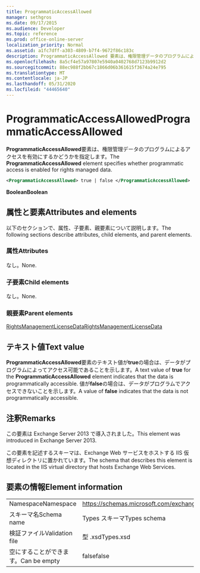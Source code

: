 ```yaml
---
title: ProgrammaticAccessAllowed
manager: sethgros
ms.date: 09/17/2015
ms.audience: Developer
ms.topic: reference
ms.prod: office-online-server
localization_priority: Normal
ms.assetid: a1fc7dff-a303-4809-b7f4-9672f86c183c
description: ProgrammaticAccessAllowed 要素は、権限管理データのプログラムによるアクセスを有効にするかどうかを指定します。
ms.openlocfilehash: 8a5cf4e57a97807e5940a0402768d7123b9912d2
ms.sourcegitcommit: 88ec988f2bb67c1866d06b361615f3674a24e795
ms.translationtype: MT
ms.contentlocale: ja-JP
ms.lasthandoff: 05/31/2020
ms.locfileid: "44465640"
---
```

# <a name="programmaticaccessallowed"></a><span data-ttu-id="2e181-103">ProgrammaticAccessAllowed</span><span class="sxs-lookup"><span data-stu-id="2e181-103">ProgrammaticAccessAllowed</span></span>

<span data-ttu-id="2e181-104">**ProgrammaticAccessAllowed**要素は、権限管理データのプログラムによるアクセスを有効にするかどうかを指定します。</span><span class="sxs-lookup"><span data-stu-id="2e181-104">The **ProgrammaticAccessAllowed** element specifies whether programmatic access is enabled for rights managed data.</span></span> 
  
```XML
<ProgrammaticAccessAllowed> true | false </ProgrammaticAccessAllowed>
```

 <span data-ttu-id="2e181-105">**Boolean**</span><span class="sxs-lookup"><span data-stu-id="2e181-105">**Boolean**</span></span>
## <a name="attributes-and-elements"></a><span data-ttu-id="2e181-106">属性と要素</span><span class="sxs-lookup"><span data-stu-id="2e181-106">Attributes and elements</span></span>

<span data-ttu-id="2e181-107">以下のセクションで、属性、子要素、親要素について説明します。</span><span class="sxs-lookup"><span data-stu-id="2e181-107">The following sections describe attributes, child elements, and parent elements.</span></span>
  
### <a name="attributes"></a><span data-ttu-id="2e181-108">属性</span><span class="sxs-lookup"><span data-stu-id="2e181-108">Attributes</span></span>

<span data-ttu-id="2e181-109">なし。</span><span class="sxs-lookup"><span data-stu-id="2e181-109">None.</span></span>
  
### <a name="child-elements"></a><span data-ttu-id="2e181-110">子要素</span><span class="sxs-lookup"><span data-stu-id="2e181-110">Child elements</span></span>

<span data-ttu-id="2e181-111">なし。</span><span class="sxs-lookup"><span data-stu-id="2e181-111">None.</span></span>
  
### <a name="parent-elements"></a><span data-ttu-id="2e181-112">親要素</span><span class="sxs-lookup"><span data-stu-id="2e181-112">Parent elements</span></span>

[<span data-ttu-id="2e181-113">RightsManagementLicenseData</span><span class="sxs-lookup"><span data-stu-id="2e181-113">RightsManagementLicenseData</span></span>](rightsmanagementlicensedata.md)
  
## <a name="text-value"></a><span data-ttu-id="2e181-114">テキスト値</span><span class="sxs-lookup"><span data-stu-id="2e181-114">Text value</span></span>

<span data-ttu-id="2e181-115">**ProgrammaticAccessAllowed**要素のテキスト値が**true**の場合は、データがプログラムによってアクセス可能であることを示します。</span><span class="sxs-lookup"><span data-stu-id="2e181-115">A text value of **true** for the **ProgrammaticAccessAllowed** element indicates that the data is programmatically accessible.</span></span> <span data-ttu-id="2e181-116">値が**false**の場合は、データがプログラムでアクセスできないことを示します。</span><span class="sxs-lookup"><span data-stu-id="2e181-116">A value of **false** indicates that the data is not programmatically accessible.</span></span> 
  
## <a name="remarks"></a><span data-ttu-id="2e181-117">注釈</span><span class="sxs-lookup"><span data-stu-id="2e181-117">Remarks</span></span>

<span data-ttu-id="2e181-118">この要素は Exchange Server 2013 で導入されました。</span><span class="sxs-lookup"><span data-stu-id="2e181-118">This element was introduced in Exchange Server 2013.</span></span>
  
<span data-ttu-id="2e181-119">この要素を記述するスキーマは、Exchange Web サービスをホストする IIS 仮想ディレクトリに置かれています。</span><span class="sxs-lookup"><span data-stu-id="2e181-119">The schema that describes this element is located in the IIS virtual directory that hosts Exchange Web Services.</span></span>
  
## <a name="element-information"></a><span data-ttu-id="2e181-120">要素の情報</span><span class="sxs-lookup"><span data-stu-id="2e181-120">Element information</span></span>

|||
|:-----|:-----|
|<span data-ttu-id="2e181-121">Namespace</span><span class="sxs-lookup"><span data-stu-id="2e181-121">Namespace</span></span>  <br/> |https://schemas.microsoft.com/exchange/services/2006/types  <br/> |
|<span data-ttu-id="2e181-122">スキーマ名</span><span class="sxs-lookup"><span data-stu-id="2e181-122">Schema name</span></span>  <br/> |<span data-ttu-id="2e181-123">Types スキーマ</span><span class="sxs-lookup"><span data-stu-id="2e181-123">Types schema</span></span>  <br/> |
|<span data-ttu-id="2e181-124">検証ファイル</span><span class="sxs-lookup"><span data-stu-id="2e181-124">Validation file</span></span>  <br/> |<span data-ttu-id="2e181-125">型 .xsd</span><span class="sxs-lookup"><span data-stu-id="2e181-125">Types.xsd</span></span>  <br/> |
|<span data-ttu-id="2e181-126">空にすることができます。</span><span class="sxs-lookup"><span data-stu-id="2e181-126">Can be empty</span></span>  <br/> |<span data-ttu-id="2e181-127">false</span><span class="sxs-lookup"><span data-stu-id="2e181-127">false</span></span>  <br/> |
   


